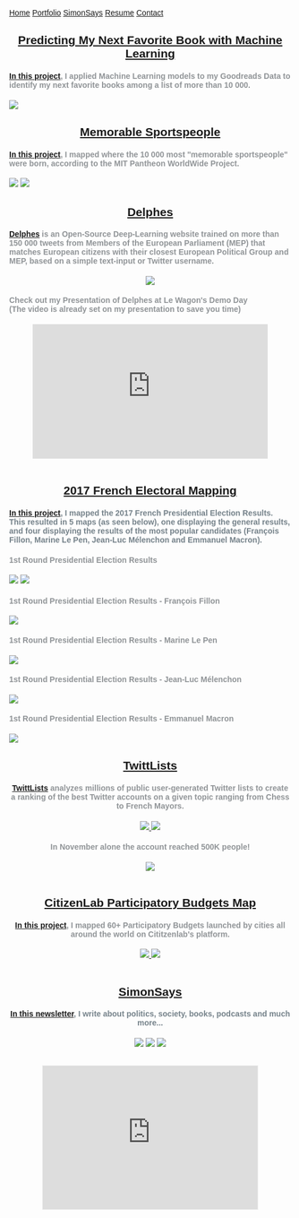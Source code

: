 <head>
  <meta name="title" property="og:title" content="Simon Pastor Portfolio">
  <meta name="description" property="og:description" content="Welcome to my website! I'm Simon, an LSE Government and History alumnus passionate about the intersection of Data and Politics/Policy!">
  <meta name="image" property="og:image" content="https://ibb.co/ZcV58rZ">
  <meta name="url" property="og:url" content="https://simonpastor.com/portfolio">
  <meta name="twitter:card" content="summary_large_image">
  <meta name="twitter:title" content="Simon Pastor Portfolio">
  <meta name="twitter:description" content="Welcome to my website! I'm Simon, an LSE Government and History alumnus passionate about the intersection of Data and Politics/Policy!">
  <meta name="twitter:image" content="https://ibb.co/ZcV58rZ">
  <meta name="twitter:site" content="@the_simonpastor">
  <meta name="twitter:creator" content="@the_simonpastor">
  <!-- <meta name="twitter:card" content="summary_large_image"> -->
<style>
body {
  margin: 0;
  font-family: Arial, Helvetica, sans-serif;
}

.topnav {
  overflow: hidden;
  top: 50%;
  background-color: #5DADE2;
  border-top-left-radius: 10px;
  border-bottom-left-radius: 10px;
  border-top-right-radius: 10px;
  border-bottom-right-radius: 10px;

}

.topnav a {
  float: left;
  color: #f2f2f2;
  text-align: center;
  padding: 14px 16px;
  text-decoration: none;
  font-size: 17px;
  width: 20%;
  margin:0;
  border-top-left-radius: 6px;
  border-bottom-left-radius: 6px;
  border-top-right-radius: 6px;
  border-bottom-right-radius: 6px;
}


.topnav a:hover {
  background-color: #ddd;
  color: black;
}

.topnav a.active {
  background-color: #3498DB;
  color: white;
}
      /* The dropdown container */
      .dropdown {
      float: left;
      overflow: hidden;
      color: #3498DB;
      }
      /* Dropdown button */
      .dropdown .dropbtn {
      float: center;
      color: #3498DB;
      text-align: center;
      padding: 14px 16px;
      text-decoration: none;
      font-size: 17px;
      min-width:18.5%;
      margin:0;
      }
      /* Dropdown content (hidden by default) */
      .dropdown-content {
      display: none;
      position: absolute;
      background-color: #f9f9f9;
      min-width: 18.6%;
      box-shadow: 0px 8px 16px 0px rgba(0,0,0,0.2);
      z-index: 1;
      }
      /* Links inside the dropdown */
      .dropdown-content a {
      float: none;
      color: black;
      padding: 12px 16px;
      text-decoration: none;
      display: block;
      text-align: center;
      min-width:100%;
      }
      /* Add a grey background color to dropdown links on hover */
      .dropdown-content a:hover {
      min-width:100%;
      background-color: #cc2;
      }
      /* Show the dropdown menu on hover */
      .dropdown:hover .dropdown-content {
      display: block;
      }

@media screen and (max-width: 600px) {
  .topnav {position: relative;}
  .topnav a {
    float: left;
    display: block;
    text-align: center;
    width:100%;
  }
  .topnav a.icon {
    float: right;
    display: block;
  }

}

   </style>
</head>
<body>
  <div class="topnav">
    <a href="https://simonpastor.com">Home</a>
    <a class="active" href="">Portfolio</a>
    <!-- <div class="dropdown"> */
      <button class="dropbtn">
        <a href="#contact">SimonSays</a>
      <i class="fa fa-caret-down"></i>
      </button>
      <div class="dropdown-content">
         <a href="#">Emperor Gaius Trump</a>
         <a href="#">Harmless Tradition or (Khat)astrophe?</a>
         <a href="#">Post-Covid Social Status:Unclear</a>
      </div>
    </div> -->
    <a href="https://simonpastor.substack.com">SimonSays</a>
    <a href="https://simonpastor.com/resume">Resume</a>
    <a href="https://simonpastor.com/contact">Contact</a>
  </div>

<!-- <center>
<h1> <font color='#5DADE2'>Welcome to my Portfolio!</font></h1>
</center>
<br> -->
<center><h2> <font color='#5DADE2'><a href="https://simonpastor.substack.com/p/predicting-my-next-favorite-book" target='_blank'>Predicting My Next Favorite Book with Machine Learning</a></font></h2></center>
<h4> <font color='#909497' family="Merriweather"><a href="https://simonpastor.substack.com/p/predicting-my-next-favorite-book" target='_blank'>In this project</a>, I applied Machine Learning models to my Goodreads Data to identify my next favorite books among a list of more than 10 000.</font> </h4>
<a href="https://simonpastor.substack.com/p/predicting-my-next-favorite-book" target='_blank'><img src="images/goodreads_result.png?raw=true"/></a>

<br>

<center><h2> <font color='#5DADE2'><a href="https://simonpastor.com/memorable-sportspeople-map" target='_blank'>Memorable Sportspeople</a></font></h2></center>
<h4> <font color='#909497' family="Merriweather"><a href="https://simonpastor.com/memorable-sportspeople-map" target='_blank'>In this project</a>, I mapped where the 10 000 most "memorable sportspeople" were born, according to the MIT Pantheon WorldWide Project.</font> </h4>
<a href="https://simonpastor.com/memorable-sportspeople-map" target='_blank'><img src="images/memorable_3.png?raw=true"/></a>
<a href="https://simonpastor.com/memorable-sportspeople-map" target='_blank'><img src="images/memorable_8.png?raw=true"/></a>

<br>

<center><h2> <font color='#3498DB' family="Merriweather"><a href="https://politicalpred.herokuapp.com/" target='_blank'>Delphes</a></font></h2></center>
<h4> <font color='#909497' family="Merriweather"><a href="https://politicalpred.herokuapp.com/" target='_blank'>Delphes</a> is an Open-Source Deep-Learning website trained on more than 150 000 tweets from Members of the European Parliament (MEP) that matches European citizens with their closest European Political Group and MEP, based on a simple text-input or Twitter username.</font></h4>
<center>
  <a href="https://politicalpred.herokuapp.com/" target='_blank'><img src="images/delphes2.png?raw=true"/></a>
</center>

<h4> <font color='#909497' family="Merriweather">Check out my Presentation of Delphes at Le Wagon's Demo Day
  <br> (The video is already set on my presentation to save you time) </font></h4>
<center><iframe width="420" height="240" src="https://www.youtube.com/embed/oVNXJ7HsroQ?start=3148" frameborder="0" allow="accelerometer; autoplay; clipboard-write; encrypted-media; gyroscope; picture-in-picture" allowfullscreen></iframe></center>

<br>

<center><h2> <font color='#3498DB' family="Merriweather"> <a href="https://simonpastor.com/2017-French-Presidential-Elections" target='_blank'>2017 French Electoral Mapping</a></font></h2></center>
<h4> <font color='#75828a' family="Merriweather"> <a href="https://simonpastor.com/2017-French-Presidential-Elections" target='_blank'>In this project</a>, I mapped the 2017 French Presidential Election Results. This resulted in 5 maps (as seen below), one displaying the general results, and four displaying the results of the most popular candidates (François Fillon, Marine Le Pen, Jean-Luc Mélenchon and Emmanuel Macron).</font> </h4>

<h4> <font color='#909497' family="Merriweather"> 1st Round Presidential Election Results</font> </h4>
<a href="https://simonpastor.com/2017-French-Presidential-Elections" target='_blank'><img src="images/elections_general.png?raw=true"/></a>
<a href="https://simonpastor.com/2017-French-Presidential-Elections" target='_blank'><img src="images/elections_general3.png?raw=true"/></a>
<h4> <font color='#909497' family="Merriweather"> 1st Round Presidential Election Results - François Fillon</font> </h4>
<a href="https://simonpastor.com/2017-French-Presidential-Elections" target='_blank'><img src="images/elections_fillon.png?raw=true"/></a>
<h4> <font color='#909497' family="Merriweather"> 1st Round Presidential Election Results - Marine Le Pen</font> </h4>
<a href="https://simonpastor.com/2017-French-Presidential-Elections" target='_blank'><img src="images/elections_lepen.png?raw=true"/></a>
<h4> <font color='#909497' family="Merriweather"> 1st Round Presidential Election Results - Jean-Luc Mélenchon</font> </h4>
<a href="https://simonpastor.com/2017-French-Presidential-Elections" target='_blank'><img src="images/elections_melenchon.png?raw=true"/></a>
<h4> <font color='#909497' family="Merriweather"> 1st Round Presidential Election Results - Emmanuel Macron</font> </h4>
<a href="https://simonpastor.com/2017-French-Presidential-Elections" target='_blank'><img src="images/elections_macron.png?raw=true"/></a>

<br>
<center><h2> <font color='#7DCEA0'><a href="https://twitter.com/Twitt_Lists" target='_blank'>TwittLists</a></font></h2>
<h4> <font color='#909497' family="Merriweather"><a href="https://twitter.com/Twitt_Lists" target='_blank'>TwittLists</a> analyzes millions of public user-generated Twitter lists to create a ranking of the best Twitter accounts on a given topic ranging from Chess to French Mayors.</font> </h4>
<a href="https://twitter.com/Twitt_Lists" target='_blank'>
  <img src="images/twittlists1.png?raw=true"/>
  <img src="images/twittlists2.png?raw=true"/>
</a>
<h4> <font color='#909497' family="Merriweather">In November alone the account reached 500K people!</font> </h4>
<a href="https://twitter.com/Twitt_Lists" target='_blank'><img src="images/twittlists3.png?raw=true"/></a></center>

<br>

<center><h2> <font color='#3498DB' family="Merriweather"><a href="https://simonpastor.com/citizenlab-participatory-budgets" target='_blank'>CitizenLab Participatory Budgets Map</a></font></h2>
<h4> <font color='#909497' family="Merriweather"><a href="https://simonpastor.com/citizenlab-participatory-budgets" target='_blank'>In this project</a>, I mapped 60+ Participatory Budgets launched by cities all around the world on Cititzenlab's platform. </font> </h4>
<a href="https://simonpastor.com/citizenlab-participatory-budgets" target='_blank'>
  <img src="images/pb-0.png?raw=true"/>
  <img src="images/pb-1.png?raw=true"/>
</a>
</center>

<br>

<center><h2> <font color='#3498DB' family="Merriweather"> <a href="https://simonpastor.substack.com" target='_blank'>SimonSays</a></font></h2>

<h4> <font color='#75828a' family="Merriweather"> <a href="https://simonpastor.substack.com" target='_blank'>In this newsletter</a>, I write about politics, society, books, podcasts and much more...</font> </h4>

<a href="https://simonpastor.substack.com" target='_blank'><img src="images/simonsays3.png?raw=true"/></a>
<a href="https://simonpastor.substack.com/p/emperor-gaius-trump" target='_blank'><img src="images/simonsays1.png?raw=true"/></a>
<a href="https://simonpastor.substack.com/p/harmless-tradition-or-khat-astrophe" target='_blank'><img src="images/simonsays2.png?raw=true"/></a>
</center>
<br>

<center>
  <iframe src="https://simonpastor.substack.com/embed" width="384" height="256" style="border:1px solid #EEE; background:white;" frameborder="0" scrolling="no">       </iframe>
</center>


<!-- ### Other Projects Simon Pastor -->

<!-- [Project 1 Title](http://example.com/) Simon Pastor
- [Project 2 Title](http://example.com/) Simon Pastor
- [Project 3 Title](http://example.com/) Simon Pastor
- [Project 4 Title](http://example.com/) Simon Pastor
- [Project 5 Title](http://example.com/) Simon Pastor -->
<!-- Global site tag (gtag.js) - Google Analytics -->
<script async src="https://www.googletagmanager.com/gtag/js?id=UA-192273691-1"></script>
<script>
  window.dataLayer = window.dataLayer || [];
  function gtag(){dataLayer.push(arguments);}
  gtag('js', new Date());

  gtag('config', 'UA-192273691-1');
</script>


